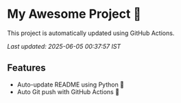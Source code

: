 # My Awesome Project 🚀

This project is automatically updated using GitHub Actions.

_Last updated: 2025-06-05 00:37:57 IST_

## Features
- Auto-update README using Python 🐍
- Auto Git push with GitHub Actions 🤖
